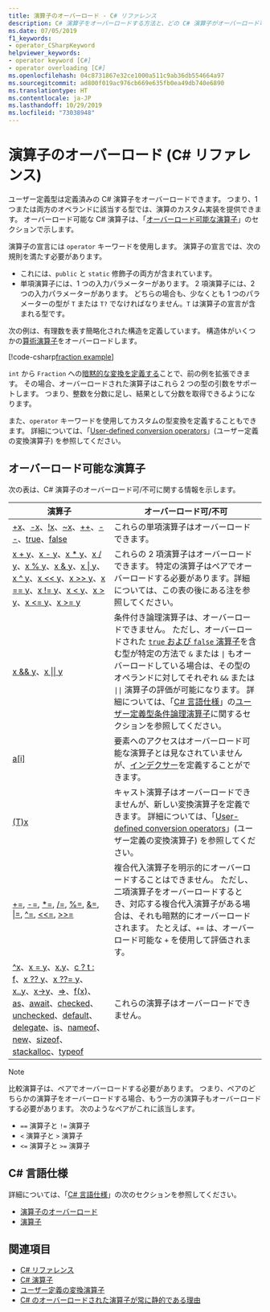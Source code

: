 ```yaml
---
title: 演算子のオーバーロード - C# リファレンス
description: C# 演算子をオーバーロードする方法と、どの C# 演算子がオーバーロード可能かについて説明します。
ms.date: 07/05/2019
f1_keywords:
- operator_CSharpKeyword
helpviewer_keywords:
- operator keyword [C#]
- operator overloading [C#]
ms.openlocfilehash: 04c8731867e32ce1000a511c9ab36db554664a97
ms.sourcegitcommit: ad800f019ac976cb669e635fb0ea49db740e6890
ms.translationtype: HT
ms.contentlocale: ja-JP
ms.lasthandoff: 10/29/2019
ms.locfileid: "73038948"
---
```

# <a name="operator-overloading-c-reference"></a>演算子のオーバーロード (C# リファレンス)

ユーザー定義型は定義済みの C# 演算子をオーバーロードできます。 つまり、1 つまたは両方のオペランドに該当する型では、演算のカスタム実装を提供できます。 オーバーロード可能な C# 演算子は、「[オーバーロード可能な演算子](#overloadable-operators)」のセクションで示します。

演算子の宣言には `operator` キーワードを使用します。 演算子の宣言では、次の規則を満たす必要があります。

- これには、`public` と `static` 修飾子の両方が含まれています。
- 単項演算子には、1 つの入力パラメーターがあります。 2 項演算子には、2 つの入力パラメーターがあります。 どちらの場合も、少なくとも 1 つのパラメーターの型が `T` または `T?` でなければなりません。`T` は演算子の宣言が含まれる型です。

次の例は、有理数を表す簡略化された構造を定義しています。 構造体がいくつかの[算術演算子](arithmetic-operators.md)をオーバーロードします。

[!code-csharp[fraction example](~/samples/csharp/language-reference/operators/OperatorOverloading.cs)]

`int` から `Fraction` への[暗黙的な変換を定義する](user-defined-conversion-operators.md)ことで、前の例を拡張できます。 その場合、オーバーロードされた演算子はこれら 2 つの型の引数をサポートします。 つまり、整数を分数に足し、結果として分数を取得できるようになります。

また、`operator` キーワードを使用してカスタムの型変換を定義することもできます。 詳細については、「[User-defined conversion operators](user-defined-conversion-operators.md)」(ユーザー定義の変換演算子) を参照してください。

## <a name="overloadable-operators"></a>オーバーロード可能な演算子

次の表は、C# 演算子のオーバーロード可/不可に関する情報を示します。

| 演算子 | オーバーロード可/不可 |
| --------- | --------------- |
|[+x](arithmetic-operators.md#unary-plus-and-minus-operators)、[-x](arithmetic-operators.md#unary-plus-and-minus-operators)、[!x](boolean-logical-operators.md#logical-negation-operator-)、[~x](bitwise-and-shift-operators.md#bitwise-complement-operator-)、[++](arithmetic-operators.md#increment-operator-)、[--](arithmetic-operators.md#decrement-operator---)、[true](true-false-operators.md)、[false](true-false-operators.md)|これらの単項演算子はオーバーロードできます。|
|[x + y](addition-operator.md)、[x - y](subtraction-operator.md)、[x \* y](arithmetic-operators.md#multiplication-operator-)、[x / y](arithmetic-operators.md#division-operator-)、[x % y](arithmetic-operators.md#remainder-operator-)、[x & y](boolean-logical-operators.md#logical-and-operator-)、[x &#124; y](boolean-logical-operators.md#logical-or-operator-)、[x ^ y](boolean-logical-operators.md#logical-exclusive-or-operator-)、[x \<\< y](bitwise-and-shift-operators.md#left-shift-operator-)、[x >> y](bitwise-and-shift-operators.md#right-shift-operator-)、[x == y](equality-operators.md#equality-operator-)、[x != y](equality-operators.md#inequality-operator-)、[x \< y](comparison-operators.md#less-than-operator-)、[x > y](comparison-operators.md#greater-than-operator-)、[x \<= y](comparison-operators.md#less-than-or-equal-operator-)、[x >= y](comparison-operators.md#greater-than-or-equal-operator-)|これらの 2 項演算子はオーバーロードできます。 特定の演算子はペアでオーバーロードする必要があります。詳細については、この表の後にある注を参照してください。|
|[x && y](boolean-logical-operators.md#conditional-logical-and-operator-)、[x &#124;&#124; y](boolean-logical-operators.md#conditional-logical-or-operator-)|条件付き論理演算子は、オーバーロードできません。 ただし、オーバーロードされた [`true` および `false` 演算子](true-false-operators.md)を含む型が特定の方法で `&` または <code>&#124;</code> もオーバーロードしている場合は、その型のオペランドに対してそれぞれ `&&` または <code>&#124;&#124;</code> 演算子の評価が可能になります。 詳細については、「[C# 言語仕様](~/_csharplang/spec/introduction.md)」の[ユーザー定義型条件論理演算子](~/_csharplang/spec/expressions.md#user-defined-conditional-logical-operators)に関するセクションを参照してください。|
|[a&#91;i&#93;](member-access-operators.md#indexer-operator-)|要素へのアクセスはオーバーロード可能な演算子とは見なされていませんが、[インデクサー](../../programming-guide/indexers/index.md)を定義することができます。|
|[(T)x](type-testing-and-cast.md#cast-operator-)|キャスト演算子はオーバーロードできませんが、新しい変換演算子を定義できます。 詳細については、「[User-defined conversion operators](user-defined-conversion-operators.md)」(ユーザー定義の変換演算子) を参照してください。|
|[+=](arithmetic-operators.md#compound-assignment), [-=](arithmetic-operators.md#compound-assignment), [\*=](arithmetic-operators.md#compound-assignment), [/=](arithmetic-operators.md#compound-assignment), [%=](arithmetic-operators.md#compound-assignment), [&=](boolean-logical-operators.md#compound-assignment), [&#124;=](boolean-logical-operators.md#compound-assignment), [^=](boolean-logical-operators.md#compound-assignment), [\<\<=](bitwise-and-shift-operators.md#compound-assignment), [>>=](bitwise-and-shift-operators.md#compound-assignment)|複合代入演算子を明示的にオーバーロードすることはできません。 ただし、二項演算子をオーバーロードするとき、対応する複合代入演算子がある場合は、それも暗黙的にオーバーロードされます。 たとえば、`+=` は、オーバーロード可能な `+` を使用して評価されます。|
|[^x](member-access-operators.md#index-from-end-operator-)、[x = y](assignment-operator.md)、[x.y](member-access-operators.md#member-access-operator-)、[c ? t : f](conditional-operator.md)、[x ?? y](null-coalescing-operator.md)、[x ??= y](null-coalescing-operator.md)、[x..y](member-access-operators.md#range-operator-)、[x->y](pointer-related-operators.md#pointer-member-access-operator--)、[=>](lambda-operator.md)、[f(x)](member-access-operators.md#invocation-operator-)、[as](type-testing-and-cast.md#as-operator)、[await](await.md)、[checked](../keywords/checked.md)、[unchecked](../keywords/unchecked.md)、[default](default.md)、[delegate](delegate-operator.md)、[is](type-testing-and-cast.md#is-operator)、[nameof](nameof.md)、[new](new-operator.md)、[sizeof](sizeof.md)、[stackalloc](stackalloc.md)、[typeof](type-testing-and-cast.md#typeof-operator)|これらの演算子はオーバーロードできません。|

> [!NOTE]
> 比較演算子は、ペアでオーバーロードする必要があります。 つまり、ペアのどちらかの演算子をオーバーロードする場合、もう一方の演算子もオーバーロードする必要があります。 次のようなペアがこれに該当します。
>
> - `==` 演算子と `!=` 演算子
> - `<` 演算子と `>` 演算子
> - `<=` 演算子と `>=` 演算子

## <a name="c-language-specification"></a>C# 言語仕様

詳細については、「[C# 言語仕様](~/_csharplang/spec/introduction.md)」の次のセクションを参照してください。

- [演算子のオーバーロード](~/_csharplang/spec/expressions.md#operator-overloading)
- [演算子](~/_csharplang/spec/classes.md#operators)

## <a name="see-also"></a>関連項目

- [C# リファレンス](../index.md)
- [C# 演算子](index.md)
- [ユーザー定義の変換演算子](user-defined-conversion-operators.md)
- [C# のオーバーロードされた演算子が常に静的である理由](https://blogs.msdn.microsoft.com/ericlippert/2007/05/14/why-are-overloaded-operators-always-static-in-c/)
